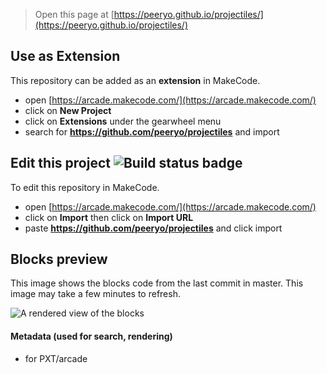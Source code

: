  


> Open this page at [https://peeryo.github.io/projectiles/](https://peeryo.github.io/projectiles/)

## Use as Extension

This repository can be added as an **extension** in MakeCode.

* open [https://arcade.makecode.com/](https://arcade.makecode.com/)
* click on **New Project**
* click on **Extensions** under the gearwheel menu
* search for **https://github.com/peeryo/projectiles** and import

## Edit this project ![Build status badge](https://github.com/peeryo/projectiles/workflows/MakeCode/badge.svg)

To edit this repository in MakeCode.

* open [https://arcade.makecode.com/](https://arcade.makecode.com/)
* click on **Import** then click on **Import URL**
* paste **https://github.com/peeryo/projectiles** and click import

## Blocks preview

This image shows the blocks code from the last commit in master.
This image may take a few minutes to refresh.

![A rendered view of the blocks](https://github.com/peeryo/projectiles/raw/master/.github/makecode/blocks.png)

#### Metadata (used for search, rendering)

* for PXT/arcade
<script src="https://makecode.com/gh-pages-embed.js"></script><script>makeCodeRender("{{ site.makecode.home_url }}", "{{ site.github.owner_name }}/{{ site.github.repository_name }}");</script>
